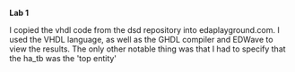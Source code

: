 **Lab 1**

I copied the vhdl code from the dsd repository into edaplayground.com. I used the VHDL language, as well as the GHDL compiler and EDWave to view the results. The only other notable thing was that I had to specify
that the ha_tb was the 'top entity'
